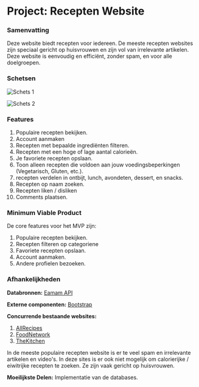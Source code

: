 # Project: Recepten Website

### Samenvatting

Deze website biedt recepten voor iedereen.
De meeste recepten websites zijn speciaal gericht op huisvrouwen en zijn vol van irrelevante artikelen.
Deze website is eenvoudig en efficiënt, zonder spam, en voor alle doelgroepen.

### Schetsen

![Schets 1]("C:\Users\david\Desktop\voorstel_1.PNG")

![Schets 2]("C:\Users\david\Desktop\voorstel_2.PNG")

### Features

1. Populaire recepten bekijken.
2. Account aanmaken
3. Recepten met bepaalde ingrediënten filteren.
4. Recepten met een hoge of lage aantal calorieën.
5. Je favoriete recepten opslaan.
6. Toon alleen recepten die voldoen aan jouw voedingsbeperkingen (Vegetarisch, Gluten, etc.).
7. recepten verdelen in ontbijt, lunch, avondeten, dessert, en snacks.
8. Recepten op naam zoeken.
9. Recepten liken / disliken
10. Comments plaatsen.

### Minimum Viable Product

De core features voor het MVP zijn:

1. Populaire recepten bekijken.
2. Recepten filteren op categoriene
3. Favoriete recepten opslaan.
4. Account aanmaken.
5. Andere profielen bezoeken.


### Afhankelijkheden

**Databronnen:** [Eamam API](https://developer.edamam.com/)

**Externe componenten:** [Bootstrap](https://getbootstrap.com/)

**Concurrende bestaande websites:**
1. [AllRecipes](https://www.allrecipes.com/)
2. [FoodNetwork](http://www.foodnetwork.co.uk/)
3. [TheKitchen](https://www.thekitchn.com/)

In de meeste populaire recepten website is er te veel spam en irrelevante artikelen en video's.
In deze sites is er ook niet mogelijk om calorierijke / eiwitrijke recepten te zoeken.
Ze zijn vaak gericht op huisvrouwen.


**Moeilijkste Delen:** Implementatie van de databases.
